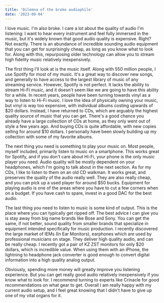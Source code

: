```yaml
---
title: 'Dilemna of the broke audiophile'
date: '2023-09-04'
---
```


I love music. I'm also broke. I care a lot about the quality of audio I'm listening: I want to hear every instrument and feel fully immersed in the music, but it's widely known that good audio quality is expensive. Right? Not exactly. There is an abundance of incredible sounding audio equipment that you can get for surprisingly cheap, as long as you know what to look for. Along with this, repurposing older technology can allow you to stream high fidelity music relatively inexpensively. 

The first thing I'll look at is the music itself. Along with 550 million people, I use Spotify for most of my music. It's a great way to discover new songs, and generally to have access to the largest library of music of any streaming service. However, Spotify is not perfect. It lacks the ability to stream Hi-Fi music, and it doesn't seem like we are going to have this ability for a while. In recent years, people have been turning towards vinyl as a way to listen to Hi-Fi music. I love the idea of physically owning your music, but vinyl is way too expensive, with individual albums costing upwards of $20 dollars. Instead, I have returned to CDs, which are arguably the highest quality source of music that you can get. There's a good chance you already have a large collection of CDs at home, as they only went out of style a few years ago. And buying CDs is quite affordable, with new copies selling for around $10 dollars. I personally have been slowly building up my collection with some of my favorite albums.

The next thing you need is something to play your music on. Most people, myself included, primarily listen to music on a smartphone. This works great for Spotify, and if you don't care about Hi-Fi, your phone is the only music player you need. Audio quality will be mostly dependent on your headphones, which I'm going to talk about in the next section. As for my CDs, I like to listen to them on an old CD walkman. It works great, and preserves the quality of the audio really well. They are also really cheap, and you can pick up a used player for around $50 bucks. Equipment for playing audio is one of the areas where you have to cut a few corners when on a budget. If you have cash to spare, invest in a good DAC for the best audio. 

The last thing you need to listen to music is some kind of output. This is the place where you can typically get ripped off. The best advice I can give you is stay away from big name brands like Bose and Sony. You can get the same, if not better, sound quality from smaller brands that specialize in equipment intended specifically for music production. I recently discovered the large market of IEMs (In Ear Monitors), earphones which are used by professional musicians on stage. They deliver high quality audio, and can be really cheap. I recently got a pair of KZ ZST monitors for only $20 dollars, which is incredible value. When using them with an iPhone, the lightning to headphone jack converter is good enough to convert digital information into a high quality analog output.

Obviously, spending more money will greatly improve you listening experience. But you can get really good audio relatively inexpensively if you know what to look for. I recommend turning to experts like Crinacle for good recommendations on what gear to get. Overall I am really happy with my current audio setup, and I feel great knowing that I didn't have to give up one of my vital organs for it.